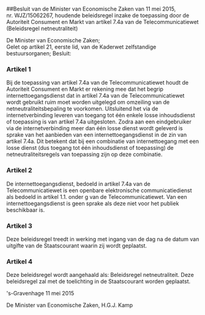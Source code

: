 <meta http-equiv='Content-Type' content='text/html; charset=utf-8' />

##Besluit van de Minister van Economische Zaken van 11 mei 2015, nr. WJZ/15062267, houdende beleidsregel inzake de toepassing door de Autoriteit Consument en Markt van artikel 7.4a van de Telecommunicatiewet (Beleidsregel netneutraliteit)

De Minister van Economische Zaken;  
Gelet op artikel 21, eerste lid, van de Kaderwet zelfstandige bestuursorganen;
Besluit:    

### Artikel  1  

Bij de toepassing van artikel 7.4a van de Telecommunicatiewet houdt de Autoriteit Consument en Markt er rekening mee dat het begrip internettoegangsdienst dat in artikel 7.4a van de Telecommunicatiewet wordt gebruikt ruim moet worden uitgelegd om omzeiling van de netneutraliteitsbepaling te voorkomen. Uitsluitend het via de internetverbinding leveren van toegang tot één enkele losse inhoudsdienst of toepassing is van artikel 7.4a uitgesloten. Zodra aan een eindgebruiker via de internetverbinding meer dan één losse dienst wordt geleverd is sprake van het aanbieden van een internettoegangsdienst in de zin van artikel 7.4a. Dit betekent dat bij een combinatie van internettoegang met een losse dienst (dus toegang tot één inhoudsdienst of toepassing) de netneutraliteitsregels van toepassing zijn op deze combinatie. 

### Artikel  2  

De internettoegangsdienst, bedoeld in artikel 7.4a van de Telecommunicatiewet is een openbare elektronische communicatiedienst als bedoeld in artikel 1.1. onder g van de Telecommunicatiewet. Van een internettoegangsdienst is geen sprake als deze niet voor het publiek beschikbaar is. 

### Artikel  3  

Deze beleidsregel treedt in werking met ingang van de dag na de datum van uitgifte van de Staatscourant waarin zij wordt geplaatst. 

### Artikel  4  

Deze beleidsregel wordt aangehaald als: Beleidsregel netneutraliteit. 
Deze beleidsregel zal met de toelichting in de Staatscourant worden geplaatst.   

's-Gravenhage 
11 mei 2015   

De 
Minister van Economische Zaken, 
H.G.J. Kamp     
